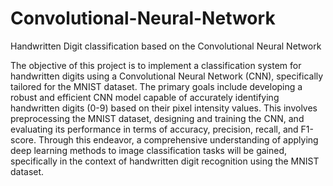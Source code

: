 # Convolutional-Neural-Network
Handwritten Digit classification based on the Convolutional Neural Network

The objective of this project is to implement a classification system for handwritten digits using a Convolutional Neural Network (CNN), specifically tailored for the MNIST dataset. The primary goals include developing a robust and efficient CNN model capable of accurately identifying handwritten digits (0-9) based on their pixel intensity values. This involves preprocessing the MNIST dataset, designing and training the CNN, and evaluating its performance in terms of accuracy, precision, recall, and F1-score. Through this endeavor, a comprehensive understanding of applying deep learning methods to image classification tasks will be gained, specifically in the context of handwritten digit recognition using the MNIST dataset.
